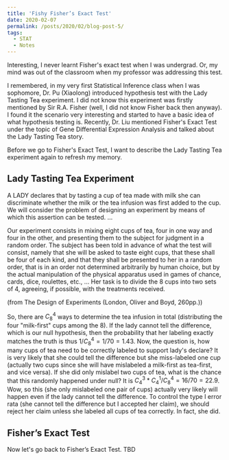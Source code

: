 ```yaml
---
title: 'Fishy Fisher’s Exact Test'
date: 2020-02-07
permalink: /posts/2020/02/blog-post-5/
tags:
  - STAT
  - Notes
---
```



Interesting, I never learnt Fisher's exact test when I was undergrad. Or, my mind was out of the classroom when my professor was addressing this test. 

I remembered, in my very first Statistical Inference class when I was sophomore, Dr. Pu (Xiaolong) introduced hypothesis test with the Lady Tasting Tea experiment. I did not know this experiment was firstly mentioned by Sir R.A. Fisher (well, I did not know Fisher back then anyway). I found it the scenario very interesting and started to have a basic idea of what hypothesis testing is. Recently, Dr. Liu mentioned Fisher's Exact Test under the topic of Gene Differential Expression Analysis and talked about the Lady Tasting Tea story.

Before we go to Fisher's Exact Test, I want to describe the Lady Tasting Tea experiment again to refresh my memory. 

## Lady Tasting Tea Experiment

A LADY declares that by tasting a cup of tea made with milk she can discriminate whether the milk or the tea infusion was first added to the cup. We will consider the problem of designing an experiment by means of which this assertion can be tested. … 

Our experiment consists in mixing eight cups of tea, four in one way and four in the other, and presenting them to the subject for judgment in a random order. The subject has been told in advance of what the test will consist, namely that she will be asked to taste eight cups, that these shall be four of each kind, and that they shall be presented to her in a random order, that is in an order not determined arbitrarily by human choice, but by the actual manipulation of the physical apparatus used in games of chance, cards, dice, roulettes, etc., … Her task is to divide the 8 cups into two sets of 4, agreeing, if possible, with the treatments received.

(from The Design of Experiments (London, Oliver and Boyd, 260pp.))

So, there are $C^4_8$ ways to determine the tea infusion in total (distributing the four "milk-first" cups among the 8). If the lady cannot tell the difference, which is our null hypothesis, then the probability that her labeling exactly matches the truth is thus $1/C^4_8=1/70=1.43%$. Now, the question is, how many cups of tea need to be correctly labeled to support lady's declare? It is very likely that she could tell the difference but she miss-labeled one cup (actually two cups since she will have mislabeled a milk-first as tea-first, and vice versa). If she did only mislabel two cups of tea, what is the chance that this randomly happened under null? It is $C^3_4*C^1_4/C^4_8=16/70=22.9%$. Wow, so this (she only mislabeled one pair of cups) actually very likely will happen even if the lady cannot tell the difference. To control the type I error rata (she cannot tell the difference but I accepted her claim), we should reject her claim unless she labeled all cups of tea correctly. In fact, she did. 

## Fisher’s Exact Test
 
Now let's go back to Fisher’s Exact Test. TBD